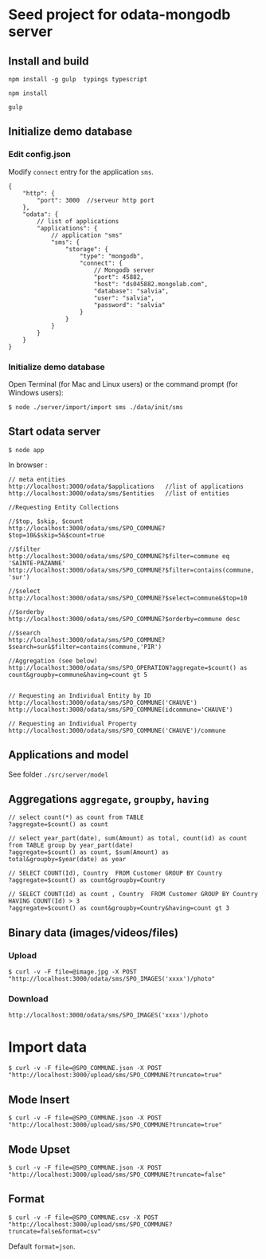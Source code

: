 # Seed project for odata-mongodb server


## Install and build

`npm install -g gulp  typings typescript`

`npm install`

`gulp`

## Initialize demo database

### Edit config.json

Modify `connect` entry for the application `sms`.

```
{
    "http": {
        "port": 3000  //serveur http port
    },
    "odata": {
        // list of applications
        "applications": {
            // application "sms"
            "sms": { 
                "storage": {
                    "type": "mongodb",
                    "connect": {
                        // Mongodb server
                        "port": 45882,
                        "host": "ds045882.mongolab.com",
                        "database": "salvia",
                        "user": "salvia",
                        "password": "salvia"
                    }
                }
            }
        }
    }
}
```

### Initialize demo database

Open Terminal (for Mac and Linux users) or the command prompt (for Windows users):

```
$ node ./server/import/import sms ./data/init/sms
```

## Start odata server
 
```
$ node app
```
In browser :

```
// meta entities 
http://localhost:3000/odata/$applications   //list of applications
http://localhost:3000/odata/sms/$entities   //list of entities

//Requesting Entity Collections

//$top, $skip, $count
http://localhost:3000/odata/sms/SPO_COMMUNE?$top=10&$skip=5&$count=true

//$filter
http://localhost:3000/odata/sms/SPO_COMMUNE?$filter=commune eq 'SAINTE-PAZANNE'
http://localhost:3000/odata/sms/SPO_COMMUNE?$filter=contains(commune, 'sur')

//$select
http://localhost:3000/odata/sms/SPO_COMMUNE?$select=commune&$top=10

//$orderby
http://localhost:3000/odata/sms/SPO_COMMUNE?$orderby=commune desc

//$search
http://localhost:3000/odata/sms/SPO_COMMUNE?$search=sur&$filter=contains(commune,'PIR')

//Aggregation (see below)
http://localhost:3000/odata/sms/SPO_OPERATION?aggregate=$count() as count&groupby=commune&having=count gt 5


// Requesting an Individual Entity by ID
http://localhost:3000/odata/sms/SPO_COMMUNE('CHAUVE')
http://localhost:3000/odata/sms/SPO_COMMUNE(idcommune='CHAUVE')

// Requesting an Individual Property
http://localhost:3000/odata/sms/SPO_COMMUNE('CHAUVE')/commune

```

## Applications and model 
See folder `./src/server/model` 

## Aggregations `aggregate`,  `groupby`, `having`    
```
// select count(*) as count from TABLE 
?aggregate=$count() as count 

// select year_part(date), sum(Amount) as total, count(id) as count from TABLE group by year_part(date)  
?aggregate=$count() as count, $sum(Amount) as total&groupby=$year(date) as year   

// SELECT COUNT(Id), Country  FROM Customer GROUP BY Country
?aggregate=$count() as count&groupby=Country

// SELECT COUNT(Id) as count , Country  FROM Customer GROUP BY Country HAVING COUNT(Id) > 3 
?aggregate=$count() as count&groupby=Country&having=count gt 3

```
## Binary data (images/videos/files)  


### Upload
```
$ curl -v -F file=@image.jpg -X POST "http://localhost:3000/odata/sms/SPO_IMAGES('xxxx')/photo"
```

### Download

```
http://localhost:3000/odata/sms/SPO_IMAGES('xxxx')/photo
```

# Import data

```
$ curl -v -F file=@SPO_COMMUNE.json -X POST "http://localhost:3000/upload/sms/SPO_COMMUNE?truncate=true"
```


## Mode Insert

```
$ curl -v -F file=@SPO_COMMUNE.json -X POST "http://localhost:3000/upload/sms/SPO_COMMUNE?truncate=true"
```

## Mode Upset

```
$ curl -v -F file=@SPO_COMMUNE.json -X POST "http://localhost:3000/upload/sms/SPO_COMMUNE?truncate=false"
```


## Format

```
$ curl -v -F file=@SPO_COMMUNE.csv -X POST "http://localhost:3000/upload/sms/SPO_COMMUNE?truncate=false&format=csv"
```
Default `format=json`.


 

 
